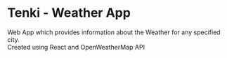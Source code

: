 # Tenki - Weather App
Web App which provides information about the Weather for any specified city.  
Created using React and OpenWeatherMap API
